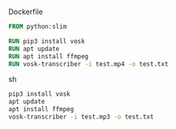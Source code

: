 

Dockerfile
```Dockerfile
FROM python:slim

RUN pip3 install vosk
RUN apt update
RUN apt install ffmpeg
RUN vosk-transcriber -i test.mp4 -o test.txt
```


sh
```sh
pip3 install vosk
apt update
apt install ffmpeg
vosk-transcriber -i test.mp3 -o test.txt
```
